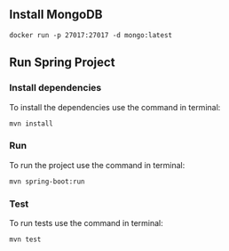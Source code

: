 ## Install MongoDB
```
docker run -p 27017:27017 -d mongo:latest
```

## Run Spring Project

### Install dependencies
To install the dependencies use the command in terminal:
```
mvn install
```

### Run
To run the project use the command in terminal:
```
mvn spring-boot:run
```

### Test
To run tests use the command in terminal:
```
mvn test
```
